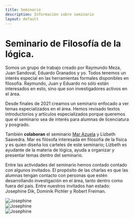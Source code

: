 ```yaml
---
title: Seminario
description: Información sobre seminario
layout: default
---
```


<h1> Seminario de Filosofía de la lógica.</h1>

<p>

Somos un grupo de trabajo creado por Raymundo Meza, Juan Sandoval, Eduardo Granados y yo. Todos tenemos un interés especial en las herramientas formales disponibles en filosofía. Raymundo, Juan y Eduardo no sólo están interesados en esto, sino que son investigadores activos en el área.
<br>

Desde finales de 2021 creamos un seminario enfocado a ver temas especializados en el área. Hemos revisado textos introductorios y artículos especializados porque queremos que el seminario sea de interés para alumnas de licenciatura y posgrado. 
<br>

También __colaboran__ el seminario <a href=https://www.nossaspam.com/>Mar Azuela</a>  y Lizbeth Saavedra. Mar es filósofa interesada en filosofía de la física y es quien diseña los carteles de este seminario; Lizbeth es ayudante de la materia de lógica, ayuda a organizar y presentar temas dentro del seminario.
<br>

Entre las actividades del seminario hemos contado contado con algunos invitados. El propósito de las charlas es que las alumnas tengan contacto con personas que estén desarrollando investigación en el área, tanto dentro como fuera del país. Entre nuestros invitados han estado: Josephine Dik, Dominik Pichler y Robert Freiman.

</p>

<html>
<style>
* {
  box-sizing: border-box;
}

.row {
  display: flex;
}

.column {
  flex: 33.33%;
  padding: 5px;
}
</style>

<div class="row">
 <div class="column">
   <img src="/failosophy/assets/images/SL_JD.png" alt="Josephine" title="Póster Josephine" />
 </div>
 <div class="column">
   <img src="/failosophy/assets/images/SL_DP.png" alt="Josephine" title="Póster Josephine" />
 </div>
 <div class="column">
   <img src="/failosophy/assets/images/SL_RF.png" alt="Josephine" title="Póster Josephine" />
 </div>
</div>
</html>
